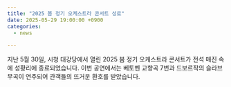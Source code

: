 ```yaml
---
title: "2025 봄 정기 오케스트라 콘서트 성료"
date: 2025-05-29 19:00:00 +0900
categories:
  - news

---
```


지난 5월 30일, 시청 대강당에서 열린 2025 봄 정기 오케스트라 콘서트가 전석 매진 속에 성황리에 종료되었습니다. 이번 공연에서는 베토벤 교향곡 7번과 드보르작의 슬라브 무곡이 연주되어 관객들의 뜨거운 환호를 받았습니다.
